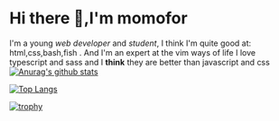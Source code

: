 
# Hi there 👋,I'm momofor

I'm a young *web developer* and *student*,
I think I'm quite good at: html,css,bash,fish .
And I'm an expert at the vim ways of life I love typescript and sass and I **think** they are better than javascript and css
[![Anurag's github stats](https://github-readme-stats.vercel.app/api?username=momofor&theme=nord)](https://github.com/anuraghazra/github-readme-stats)

[![Top Langs](https://github-readme-stats.vercel.app/api/top-langs/?username=momofor&theme=nord)](https://github.com/anuraghazra/github-readme-stats)

[![trophy](https://github-profile-trophy.vercel.app/?username=momofor&theme=nord&margin-w=15)](https://github.com/ryo-ma/github-profile-trophy)

